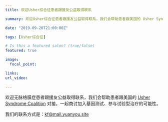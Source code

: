 ```yaml
---
title: 欢迎Usher综合征患者跟援友公益取得联系

summary: 欢迎Usher综合征患者跟援友公益取得联系，我们会帮助患者跟美国的 Usher Syndrome Coalition 对接。

date: "2019-09-20T21:00:00Z"

tags: [Usher综合征]

# Is this a featured salon? (true/false)
featured: true

image:
  focal_point: 

links:
url_video: 

---
```


欢迎无脉络膜症患者跟援友公益取得联系，我们会帮助患者跟美国的 [Usher Syndrome Coalition](https://usher-syndrome.org) 对接。一起商讨加入基因测试、参与试验型治疗的可能性。


我们的联系方式是：kf@mail.yuanyou.site
